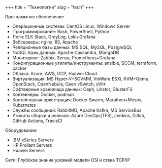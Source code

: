 +++
title = "Технологии"
slug = "tech"
+++

Программное обеспечение

* Операционные системы: CentOS Linux, Windows Server
* Программирование: Bash, PowerShell, Python
* Логи: ELK Stack, GreyLog, Loki+Grafana
* Вебсерверы: nginx, IIS, Apache
* Реляционные базы данных: MS SQL, MySQL, PostgreSQL
* NoSQL базы данных: Apache Cassandra, MongoDB
* Мониторинг: Zabbix, Sensu, Prometheus+Grafana
* Конфигурационные утилиты/инструменты: ansible, SCCM, terraform, packer
* Облака: Azure, AWS, GCP, Huawei Cloud
* Виртуализация: MS Hyper-V+SCVMM, VmWare ESXi, KVM+Qemu, OpenStack, OpenNebula, Open vSwitch, oVirt
* Софтверные хранилища данных: Ceph, Linstor, GlusterFS
* Контейнеры: Docker, podman
* Контейнерная оркестрация: Docker Swarm, Marathon+Mesos, Kubernetes
* Службы сообщений: RabbitMQ, Apache Kafka, MS ServiceBus
* Утилиты сборки и релизов: Azure DevOps(TFS), Jenkins, Gitlab, GitHub Actions, TravisCI

Оборудование:

* IBM xSeries Servers
* HP Proliant Servers
* Huawei Servers

Сети:
Глубокое знание уровней модели OSI и стека TCP/IP
